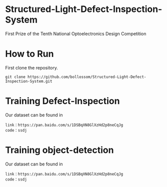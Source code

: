 # Structured-Light-Defect-Inspection-System
First Prize of the Tenth National Optoelectronics Design Competition
# How to Run
First clone the repository.
~~~
git clone https://github.com/bollossom/Structured-Light-Defect-Inspection-System.git
~~~

# Training  Defect-Inspection
Our dataset can be found in 
~~~
link：https://pan.baidu.com/s/1DSBqXN8GlXzHd2p8neCqJg 
code：ssdj
~~~
# Training  object-detection
Our dataset can be found in 
~~~
link：https://pan.baidu.com/s/1DSBqXN8GlXzHd2p8neCqJg 
code：ssdj
~~~
